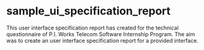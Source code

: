 # sample_ui_specification_report
This user interface specification report has created for the technical questionnaire of P.I. Works Telecom Software Internship Program. The aim was to create an user interface specification report for a provided interface. 
